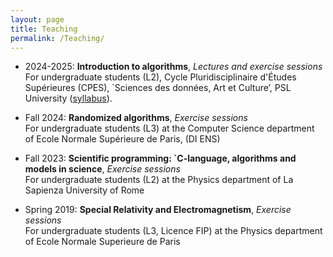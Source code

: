 ```yaml
---
layout: page
title: Teaching
permalink: /Teaching/
---
```


*	2024-2025: **Introduction to algorithms**, _Lectures and exercise sessions_  
	For undergraduate students (L2), Cycle Pluridisciplinaire d'Études Supérieures (CPES), `Sciences des données, Art et Culture’, PSL University  ([syllabus](https://static.psl.eu/sites/default/files/2024-10/Syllabus_CPES_Sciences%20des%20donn%C3%A9es%2C%20arts%20et%20cultures_VF_0.pdf)).

* Fall 2024: **Randomized algorithms**, _Exercise sessions_  
	For undergraduate students (L3) at the Computer Science department of Ecole Normale Supérieure de Paris, (DI ENS)
	
* Fall 2023: **Scientific programming: `C-language, algorithms and models in science**, _Exercise sessions_  
	For undergraduate students (L2) at the Physics department of La Sapienza University of Rome 
	
* Spring 2019: **Special Relativity and Electromagnetism**, _Exercise sessions_  
	For undergraduate students (L3, Licence FIP) at the Physics department of Ecole Normale Superieure de Paris

<footer class="custom-footer">
  <p><span style="font-weight: 310;">  </span></p>
</footer>
<style>
  footer:not(.custom-footer) {
    display: none;
  }
</style>
